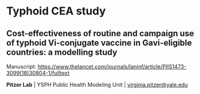 # Typhoid CEA study
## Cost-effectiveness of routine and campaign use of typhoid Vi-conjugate vaccine in Gavi-eligible countries: a modelling study    
Manuscript: https://www.thelancet.com/journals/laninf/article/PIIS1473-3099(18)30804-1/fulltext



**Pitzer Lab** | YSPH Public Health Modeling Unit | virginia.pitzer@yale.edu
